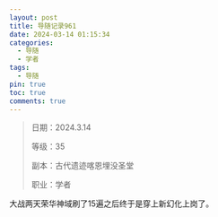 ```yaml
---
layout: post
title: 导随记录961
date: 2024-03-14 01:15:34
categories:
  - 导随
  - 学者
tags:
  - 导随
pin: true
toc: true
comments: true
---
```

> 日期：2024.3.14
>
> 等级：35
>
> 副本：古代遗迹喀恩埋没圣堂
>
> 职业：学者

大战两天荣华神域刷了15遍之后终于是穿上新幻化上岗了。